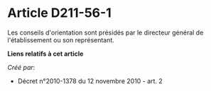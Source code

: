 # Article D211-56-1

Les conseils d'orientation sont présidés par le directeur général de l'établissement ou son représentant.

**Liens relatifs à cet article**

_Créé par_:

  - Décret n°2010-1378 du 12 novembre 2010 - art. 2
